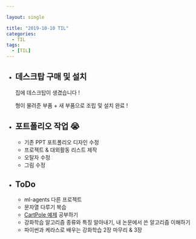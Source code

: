 ```yaml
---

layout: single

title: "2019-10-10 TIL"
categories:
  - TIL
tags:
  - [TIL]
---
```


- ## 데스크탑 구매 및 설치

  집에 데스크탑이 생겼습니다 !
  
  형이 물려준 부품 + 새 부품으로 조립 및 설치 완료 !
  
  
  
- ## 포트폴리오 작업 :sob:

  - 기존 PPT 포트폴리오 디자인 수정
  - 프로젝트 & 대외활동 리스트 제작
  - 오탈자 수정
  - 그림 수정


- ## ToDo

  - ml-agents 다른 프로젝트
  - 문자열 다루기 복습
  - [CartPole 예제](http://www.modulabs.co.kr/RL_library/3192) 공부하기
  - 강화학습 알고리즘 종류와 특징 알아내기, 내 논문에서 쓴 알고리즘 이해하기
  - 파이썬과 케라스로 배우는 강화학습 2장 마무리 & 3장


